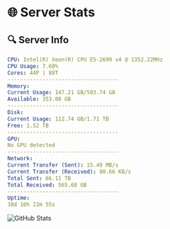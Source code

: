# 🌐 Server Stats
## 🔍 Server Info
```yaml
CPU: Intel(R) Xeon(R) CPU E5-2699 v4 @ 1352.22MHz
CPU Usage: 7.60%
Cores: 44P | 88T
-----------------------------------
Memory:
Current Usage: 147.21 GB/503.74 GB
Available: 353.08 GB
-----------------------------------
Disk:
Current Usage: 112.74 GB/1.71 TB
Free: 1.52 TB
-----------------------------------
GPU:
No GPU detected
-----------------------------------
Network:
Current Transfer (Sent): 15.49 MB/s
Current Transfer (Received): 80.66 KB/s
Total Sent: 66.11 TB
Total Received: 565.68 GB
-----------------------------------
Uptime:
38d 10h 22m 55s
```
![GitHub Stats](https://img.shields.io/badge/Updated-2025-04-15_07:45:44-blue)